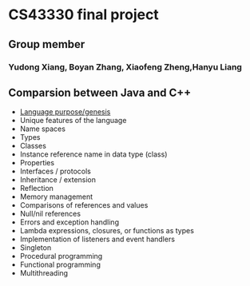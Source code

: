 # CS43330  final project
## Group member
### Yudong Xiang, Boyan Zhang, Xiaofeng Zheng,Hanyu Liang
## Comparsion between Java and C++

* [Language purpose/genesis](https://github.com/hentai27/CS4330finalproject/blob/master/Language%20purpose.md)
* Unique features of the language
* Name spaces
* Types 
* Classes
* Instance reference name in data type (class)
* Properties
* Interfaces / protocols
* Inheritance / extension
* Reflection
* Memory management
* Comparisons of references and values
* Null/nil references
* Errors and exception handling
* Lambda expressions, closures, or functions as types
* Implementation of listeners and event handlers
* Singleton
* Procedural programming
* Functional programming
* Multithreading
